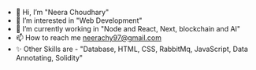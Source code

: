 - 👋 Hi, I’m "Neera Choudhary"
- 👀 I’m interested in "Web Development"
- 🌱 I’m currently working in "Node and React, Next, blockchain and AI"
- 📫 How to reach me neerachy97@gmail.com
- ✨ Other Skills are - "Database, HTML, CSS, RabbitMq, JavaScript, Data Annotating, Solidity"
<!---
choudharyNeera/choudharyNeera is a ✨ special ✨ repository because its `README.md` (this file) appears on your GitHub profile.
You can click the Preview link to take a look at your changes.
--->
